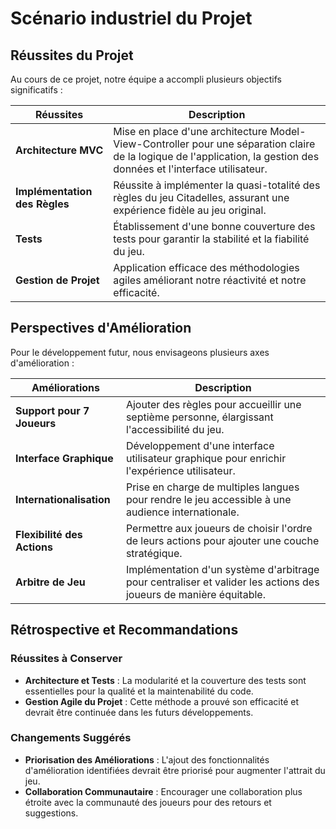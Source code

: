 # Scénario industriel du Projet

## Réussites du Projet

Au cours de ce projet, notre équipe a accompli plusieurs objectifs significatifs :

| Réussites                     | Description                                                                                                                                                          |
|-------------------------------|----------------------------------------------------------------------------------------------------------------------------------------------------------------------|
| **Architecture MVC**          | Mise en place d'une architecture Model-View-Controller pour une séparation claire de la logique de l'application, la gestion des données et l'interface utilisateur. |
| **Implémentation des Règles** | Réussite à implémenter la quasi-totalité  des règles du jeu Citadelles, assurant une expérience fidèle au jeu original.                                              |
| **Tests**                     | Établissement d'une bonne couverture des tests pour garantir la stabilité et la fiabilité du jeu.                                                                    |
| **Gestion de Projet**         | Application efficace des méthodologies agiles améliorant notre réactivité et notre efficacité.                                                                       |

## Perspectives d'Amélioration

Pour le développement futur, nous envisageons plusieurs axes d'amélioration :

| Améliorations               | Description                                                                                                       |
|-----------------------------|-------------------------------------------------------------------------------------------------------------------|
| **Support pour 7 Joueurs**  | Ajouter des règles pour accueillir une septième personne, élargissant l'accessibilité du jeu.                     |
| **Interface Graphique**     | Développement d'une interface utilisateur graphique pour enrichir l'expérience utilisateur.                       |
| **Internationalisation**    | Prise en charge de multiples langues pour rendre le jeu accessible à une audience internationale.                 |
| **Flexibilité des Actions** | Permettre aux joueurs de choisir l'ordre de leurs actions pour ajouter une couche stratégique.                    |
| **Arbitre de Jeu**          | Implémentation d'un système d'arbitrage pour centraliser et valider les actions des joueurs de manière équitable. |

## Rétrospective et Recommandations

### Réussites à Conserver

- **Architecture et Tests** : La modularité et la couverture des tests sont essentielles pour la qualité et la
  maintenabilité du code.
- **Gestion Agile du Projet** : Cette méthode a prouvé son efficacité et devrait être continuée dans les futurs
  développements.

### Changements Suggérés

- **Priorisation des Améliorations** : L'ajout des fonctionnalités d'amélioration identifiées devrait être priorisé pour
  augmenter l'attrait du jeu.
- **Collaboration Communautaire** : Encourager une collaboration plus étroite avec la communauté des joueurs pour des
  retours et suggestions.

